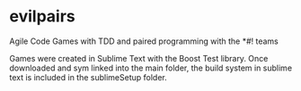 evilpairs
=========

Agile Code Games with TDD and paired programming with the *#! teams

Games were created in Sublime Text with the Boost Test library.  Once downloaded and sym linked into the main folder, the build system in sublime text is included in the sublimeSetup folder.
